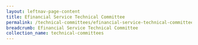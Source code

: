 ```yaml
---
layout: leftnav-page-content
title: Efinancial Service Technical Committee
permalink: /technical-committees/efinancial-service-technical-committee/
breadcrumb: Efinancial Service Technical Committee
collection_name: technical-committees
---
```

